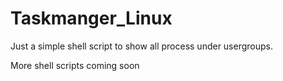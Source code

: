 # Taskmanger_Linux
Just a simple shell script to show all process under usergroups. 


More shell scripts coming soon

